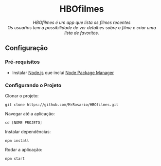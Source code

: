 <h1 align="center">HBOfilmes</h1>
<p align="center">
  <i>HBOfilmes é um app que lista os filmes recentes
    <br>Os usuaŕios tem a possibilidade de ver detalhes sobre o filme e criar uma lista de favoritos.</i>
  <br>
</p>

## Configuração

### Pré-requisitos

- Instalar [Node.js] que inclui [Node Package Manager][npm]

### Configurando o Projeto

Clonar o projeto:

```
git clone https://github.com/MrRosario/HBOfilmes.git
```

Navegar até a aplicação:

```
cd [NOME PROJETO]
```

Instalar dependências:

```
npm install
```

Rodar a aplicação:

```
npm start
```

[node.js]: https://nodejs.org/
[npm]: https://www.npmjs.com/get-npm